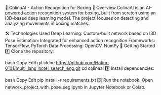 🥊 ColinaAI - Action Recognition for Boxing
📌 Overview
ColinaAI is an AI-powered action recognition system for boxing, built from scratch using an I3D-based deep learning model. The project focuses on detecting and analyzing movements in boxing matches.

🛠️ Technologies Used
Deep Learning: Custom-built network based on I3D
Pose Estimation: Integrated for enhanced action recognition
Frameworks: TensorFlow, PyTorch
Data Processing: OpenCV, NumPy
🚀 Getting Started
1️⃣ Clone the repository:

bash
Copy
Edit
git clone https://github.com/Hatim-0101/multi_lang_hotel_search_eng.git
cd colinaai
2️⃣ Install dependencies:

bash
Copy
Edit
pip install -r requirements.txt
3️⃣ Run the notebook:
Open network_project_with_pose_seg.ipynb in Jupyter Notebook or Colab.
